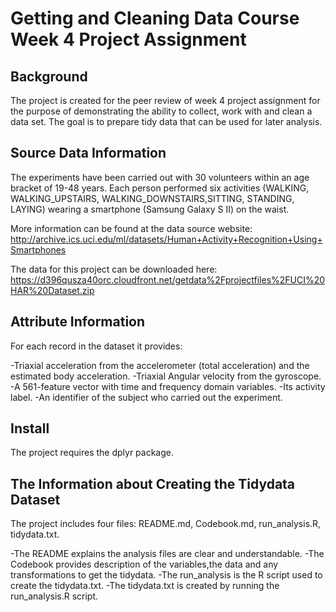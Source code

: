 # Getting and Cleaning Data Course Week 4 Project Assignment

## Background

The project is created for the peer review of week 4 project assignment for the purpose of demonstrating the ability to collect, work with and clean a data set. The goal is to prepare tidy data that can be used for later analysis.

## Source Data Information

The experiments have been carried out with 30 volunteers within an age bracket of 19-48 years. Each person performed six activities (WALKING, WALKING_UPSTAIRS, WALKING_DOWNSTAIRS,SITTING, STANDING, LAYING) wearing a smartphone (Samsung Galaxy S II) on the waist. 

More information can be found at the data source website: http://archive.ics.uci.edu/ml/datasets/Human+Activity+Recognition+Using+Smartphones

The data for this project can be downloaded here:
https://d396qusza40orc.cloudfront.net/getdata%2Fprojectfiles%2FUCI%20HAR%20Dataset.zip

## Attribute Information

For each record in the dataset it provides:

-Triaxial acceleration from the accelerometer (total acceleration) and the estimated body acceleration.
-Triaxial Angular velocity from the gyroscope.
-A 561-feature vector with time and frequency domain variables.
-Its activity label.
-An identifier of the subject who carried out the experiment.

## Install

The project requires the dplyr package.


## The Information about Creating the Tidydata Dataset

The project includes four files: README.md, Codebook.md, run_analysis.R, tidydata.txt.

-The README explains the analysis files are clear and understandable.
-The Codebook provides description of the variables,the data and any transformations to get the tidydata.
-The run_analysis is the R script used to create the tidydata.txt.
-The tidydata.txt is created by running the run_analysis.R script.